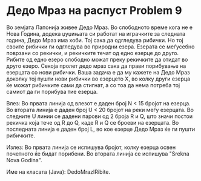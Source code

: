 # Дедо Мраз на распуст Problem 9 
Во земјата Лапонија живее Дедо Мраз. Во слободното време кога не е Нова Година, додека џуџињата си работат на играчките за следната година, Дедо Мраз има хоби. Тој сака да одгледува рибички. Но тој своите рибички ги одгледува во природни езера. Езерата се меѓусебно поврзани со рекички, и рекичките течат од едно езерце до друго. Рибите од едно езеро слободно можат преку рекичките да отидат во друго езеро. Секоја пролет дедо мраз сака да прави порибување на езерцата со нови рибички. Ваша задача е да му кажете на Дедо Мраз доколку тој пушти нови рибички во езерцето X, во колку други езерца ќе можат рибичките сами да стигнат, а со тоа да нема потреба тој самиот да ги порибува тие езерца.

Влез: Во првата линија од влезот е даден број N < 15 бројот на езерца. Во втората линија е даден број U < 20 бројот на реки меѓу езерцата. Во следните U линии се дадени парови од 2 броја R и Q, што значи постои рекичка која тече од R до Q, каде R и Q се броеви на езерцата. Во последната линија е даден број L, во кое езерце Дедо Мраз ќе ги пушти рибичките.

Излез: Во првата линија се испишува бројот, колку езерца освен почетното ќе бидат порибени. Во втората линија се испишува "Srekna Nova Godina".

Име на класата (Java): DedoMrazIRibite.